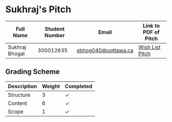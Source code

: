 # Sukhraj's Pitch

| Full Name | Student Number | Email | Link to PDF of Pitch |
|------|------|------|------|
| Sukhraj Bhogal | 300012635 | sbhog040@uottawa.ca | [Wish List Pitch](https://github.com/vusophie/SEG4105_term_project/blob/deli1_sukhraj_300012635_pitch/Deliverable%201.pdf) |


## Grading Scheme

| Description | Weight | Completed | 
|------|------|------|
| Structure | 3 | &check; |
| Content | 6 | &check; |
| Scope | 1 | &check; |
